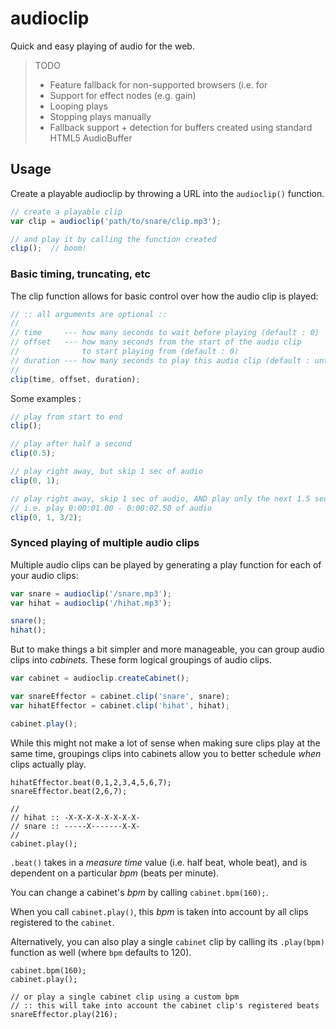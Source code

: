 audioclip
===

Quick and easy playing of audio for the web.

> TODO
>
> * Feature fallback for non-supported browsers (i.e. for <audio> shims)
> * Support for effect nodes (e.g. gain)
> * Looping plays
> * Stopping plays manually
> * Fallback support + detection for buffers created using standard HTML5 AudioBuffer

## Usage

Create a playable audioclip by throwing a URL into the `audioclip()` function.

```javascript
// create a playable clip
var clip = audioclip('path/to/snare/clip.mp3');

// and play it by calling the function created
clip();  // boom!
```

### Basic timing, truncating, etc

The clip function allows for basic control over how the audio clip is played:

```javascript
// :: all arguments are optional ::
//
// time     --- how many seconds to wait before playing (default : 0)
// offset   --- how many seconds from the start of the audio clip
//              to start playing from (default : 0)
// duration --- how many seconds to play this audio clip (default : until end of clip)
//
clip(time, offset, duration);
```

Some examples :

```javascript
// play from start to end
clip();

// play after half a second
clip(0.5);

// play right away, but skip 1 sec of audio
clip(0, 1);

// play right away, skip 1 sec of audio, AND play only the next 1.5 seconds of audio
// i.e. play 0:00:01.00 - 0:00:02.50 of audio
clip(0, 1, 3/2);
```

### Synced playing of multiple audio clips

Multiple audio clips can be played by generating a play function
for each of your audio clips:

```javascript
var snare = audioclip('/snare.mp3');
var hihat = audioclip('/hihat.mp3');

snare();
hihat();
```

But to make things a bit simpler and more manageable, you can group audio clips
into _cabinets_. These form logical groupings of audio clips.

```javascript
var cabinet = audioclip.createCabinet();

var snareEffector = cabinet.clip('snare', snare);
var hihatEffector = cabinet.clip('hihat', hihat);

cabinet.play();
```

While this might not make a lot of sense when making sure clips play at the same time,
groupings clips into cabinets allow you to better schedule _when_ clips actually play.

```
hihatEffector.beat(0,1,2,3,4,5,6,7);
snareEffector.beat(2,6,7);

//
// hihat :: -X-X-X-X-X-X-X-X-
// snare :: -----X-------X-X-
//
cabinet.play();
```

`.beat()` takes in a _measure time_ value (i.e. half beat, whole beat), and
is dependent on a particular _bpm_ (beats per minute).

You can change a cabinet's _bpm_ by calling `cabinet.bpm(160);`.

When you call `cabinet.play()`, this _bpm_ is taken into account by
all clips registered to the `cabinet`.

Alternatively, you can also play a single `cabinet` clip by calling
its `.play(bpm)` function as well (where `bpm` defaults to 120).

```
cabinet.bpm(160);
cabinet.play();

// or play a single cabinet clip using a custom bpm
// :: this will take into account the cabinet clip's registered beats
snareEffector.play(216);
```